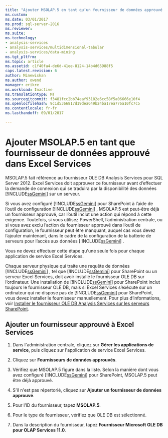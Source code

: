 ```yaml
---
title: "Ajouter MSOLAP.5 en tant qu’un fournisseur de données approuvé dans Excel Services | Documents Microsoft"
ms.custom: 
ms.date: 03/01/2017
ms.prod: sql-server-2016
ms.reviewer: 
ms.suite: 
ms.technology:
- analysis-services
- analysis-services/multidimensional-tabular
- analysis-services/data-mining
ms.tgt_pltfrm: 
ms.topic: article
ms.assetid: c1f40fa4-de6d-41ee-8124-14b4d65988f5
caps.latest.revision: 6
author: Minewiskan
ms.author: owend
manager: erikre
ms.workload: Inactive
ms.translationtype: MT
ms.sourcegitcommit: f3481fcc2bb74eaf93182e6cc58f5a06666e10f4
ms.openlocfilehash: 9c1d5366817d19dea649b24ba17ea776a10fc7c5
ms.contentlocale: fr-fr
ms.lasthandoff: 09/01/2017

---
```

# <a name="add-msolap5-as-a-trusted-data-provider-in-excel-services"></a>Ajouter MSOLAP.5 en tant que fournisseur de données approuvé dans Excel Services
  MSOLAP.5 fait référence au fournisseur OLE DB Analysis Services pour SQL Server 2012. Excel Services doit approuver ce fournisseur avant d’effectuer la demande de connexion qui se traduira par la disponibilité des données [!INCLUDE[ssGemini](../../includes/ssgemini-md.md)] sur un serveur.  
  
 Si vous avez configuré [!INCLUDE[ssGemini](../../includes/ssgemini-md.md)] pour SharePoint à l’aide de l’outil de configuration [!INCLUDE[ssGemini](../../includes/ssgemini-md.md)] , MSOLAP.5 est peut-être déjà un fournisseur approuvé, car l’outil inclut une action qui répond à cette exigence. Toutefois, si vous utilisez PowerShell, l’administration centrale, ou si vous avez exclu l’action du fournisseur approuvé dans l’outil de configuration, le fournisseur peut être manquant, auquel cas vous devez l’ajouter maintenant, dans le cadre de la configuration de la batterie de serveurs pour l’accès aux données [!INCLUDE[ssGemini](../../includes/ssgemini-md.md)] .  
  
 Vous ne devez effectuer cette étape qu'une seule fois pour chaque application de service Excel Services.  
  
 Chaque serveur physique qui traite une requête de données [!INCLUDE[ssGemini](../../includes/ssgemini-md.md)] , tel que [!INCLUDE[ssGemini](../../includes/ssgemini-md.md)] pour SharePoint ou un serveur Excel Services, doit avoir installé le fournisseur OLE DB sur l’ordinateur. Une installation de [!INCLUDE[ssGemini](../../includes/ssgemini-md.md)] pour SharePoint inclut toujours le fournisseur OLE DB, mais si Excel Services s’exécute sur un ordinateur qui ne dispose pas de [!INCLUDE[ssGemini](../../includes/ssgemini-md.md)] pour SharePoint, vous devez installer le fournisseur manuellement. Pour plus d’informations, voir [Installer le fournisseur OLE DB Analysis Services sur les serveurs SharePoint](http://msdn.microsoft.com/en-us/2c62daf9-1f2d-4508-a497-af62360ee859).  
  
## <a name="add-a-trusted-provider-to-excel-services"></a>Ajouter un fournisseur approuvé à Excel Services  
  
1.  Dans l'administration centrale, cliquez sur **Gérer les applications de service**, puis cliquez sur l'application de service Excel Services.  
  
2.  Cliquez sur **Fournisseurs de données approuvés**.  
  
3.  Vérifiez que MSOLAP.5 figure dans la liste. Selon la manière dont vous avez configuré [!INCLUDE[ssGemini](../../includes/ssgemini-md.md)] pour SharePoint, MSOLAP.5 peut être déjà approuvé.  
  
4.  S'il n'est pas répertorié, cliquez sur **Ajouter un fournisseur de données approuvé**.  
  
5.  Pour l’ID du fournisseur, tapez **MSOLAP.5**.  
  
6.  Pour le type de fournisseur, vérifiez que OLE DB est sélectionné.  
  
7.  Dans la description du fournisseur, tapez **Fournisseur Microsoft OLE DB pour OLAP Services 11.0**.  
  
  

